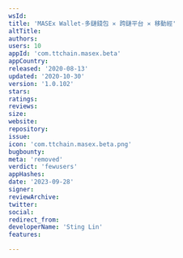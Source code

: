 ```yaml
---
wsId: 
title: 'MASEx Wallet-多鏈錢包 ✕ 跨鏈平台 ✕ 移動經'
altTitle: 
authors: 
users: 10
appId: 'com.ttchain.masex.beta'
appCountry: 
released: '2020-08-13'
updated: '2020-10-30'
version: '1.0.102'
stars: 
ratings: 
reviews: 
size: 
website: 
repository: 
issue: 
icon: 'com.ttchain.masex.beta.png'
bugbounty: 
meta: 'removed'
verdict: 'fewusers'
appHashes: 
date: '2023-09-28'
signer: 
reviewArchive: 
twitter: 
social: 
redirect_from: 
developerName: 'Sting Lin'
features: 

---
```


